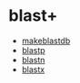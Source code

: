 ﻿# blast+



+ [makeblastdb](blast+/makeblastdb.1) 
+ [blastp](blast+/blastp.1) 
+ [blastn](blast+/blastn.1) 
+ [blastx](blast+/blastx.1) 
